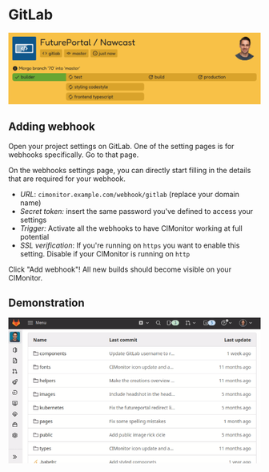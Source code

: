 # GitLab

![GitLab status example](../images/status/gitlab.png)

## Adding webhook

Open your project settings on GitLab. One of the setting pages is for webhooks specifically. Go to that page.

On the webhooks settings page, you can directly start filling in the details that are required for your webhook.

-   _URL_: `cimonitor.example.com/webhook/gitlab` (replace your domain name)
-   _Secret token:_ insert the same password you've defined to access your settings
-   _Trigger:_ Activate all the webhooks to have CIMonitor working at full potential
-   _SSL verification_: If you're running on `https` you want to enable this setting. Disable if your CIMonitor is
    running on `http`

Click "Add webhook"! All new builds should become visible on your CIMonitor.

## Demonstration

![Add GitLab webhook demonstration](../images/webhook/gitlab.gif)
